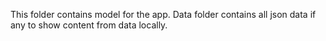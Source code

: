 This folder contains model for the app.
Data folder contains all json data if any to show content from data locally.